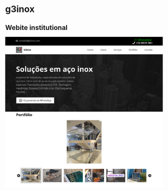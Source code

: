 # g3inox
## Webite institutional

  ![Preview-Screens](https://github.com/LeonardoPess/g3inox/blob/master/Screenshot_1.png)
  ![Preview-Screens](https://github.com/LeonardoPess/g3inox/blob/master/Screenshot_2.png)


